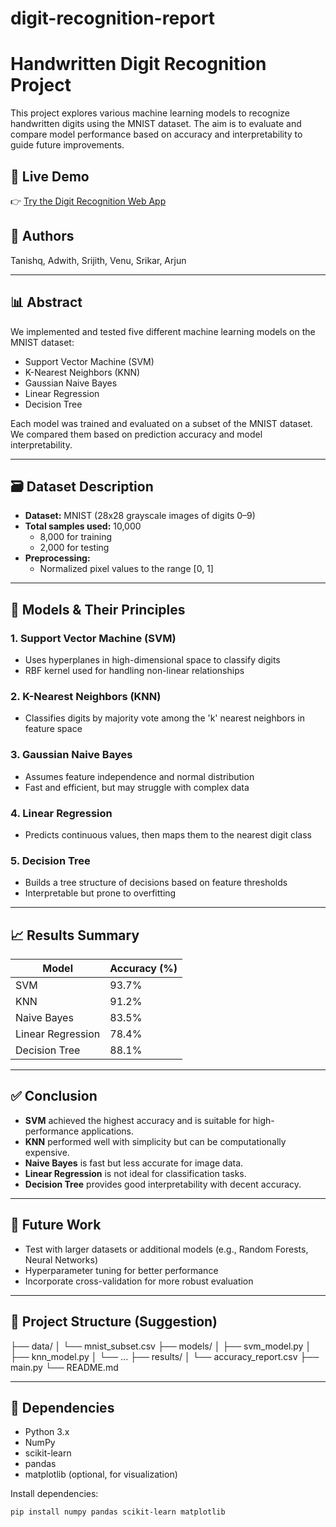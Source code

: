 # digit-recognition-report

# Handwritten Digit Recognition Project

This project explores various machine learning models to recognize handwritten digits using the MNIST dataset. The aim is to evaluate and compare model performance based on accuracy and interpretability to guide future improvements.

## 🔗 Live Demo

👉 [Try the Digit Recognition Web App](https://maneprajakta.github.io/Digit_Recognition_Web_App/)

## 👥 Authors

Tanishq, Adwith, Srijith, Venu, Srikar, Arjun

---

## 📊 Abstract

We implemented and tested five different machine learning models on the MNIST dataset:

- Support Vector Machine (SVM)
- K-Nearest Neighbors (KNN)
- Gaussian Naive Bayes
- Linear Regression
- Decision Tree

Each model was trained and evaluated on a subset of the MNIST dataset. We compared them based on prediction accuracy and model interpretability.

---

## 🗃 Dataset Description

- **Dataset:** MNIST (28x28 grayscale images of digits 0–9)
- **Total samples used:** 10,000
  - 8,000 for training
  - 2,000 for testing
- **Preprocessing:**
  - Normalized pixel values to the range [0, 1]

---

## 🧠 Models & Their Principles

### 1. Support Vector Machine (SVM)
- Uses hyperplanes in high-dimensional space to classify digits
- RBF kernel used for handling non-linear relationships

### 2. K-Nearest Neighbors (KNN)
- Classifies digits by majority vote among the 'k' nearest neighbors in feature space

### 3. Gaussian Naive Bayes
- Assumes feature independence and normal distribution
- Fast and efficient, but may struggle with complex data

### 4. Linear Regression
- Predicts continuous values, then maps them to the nearest digit class

### 5. Decision Tree
- Builds a tree structure of decisions based on feature thresholds
- Interpretable but prone to overfitting

---

## 📈 Results Summary

| Model             | Accuracy (%) |
|------------------|--------------|
| SVM              | 93.7%        |
| KNN              | 91.2%        |
| Naive Bayes      | 83.5%        |
| Linear Regression| 78.4%        |
| Decision Tree    | 88.1%        |

---

## ✅ Conclusion

- **SVM** achieved the highest accuracy and is suitable for high-performance applications.
- **KNN** performed well with simplicity but can be computationally expensive.
- **Naive Bayes** is fast but less accurate for image data.
- **Linear Regression** is not ideal for classification tasks.
- **Decision Tree** provides good interpretability with decent accuracy.

---

## 🚀 Future Work

- Test with larger datasets or additional models (e.g., Random Forests, Neural Networks)
- Hyperparameter tuning for better performance
- Incorporate cross-validation for more robust evaluation

---

## 📁 Project Structure (Suggestion)

├── data/ │ └── mnist_subset.csv ├── models/ │ ├── svm_model.py │ ├── knn_model.py │ └── ... ├── results/ │ └── accuracy_report.csv ├── main.py └── README.md


---

## 📌 Dependencies

- Python 3.x
- NumPy
- scikit-learn
- pandas
- matplotlib (optional, for visualization)

Install dependencies:

```bash
pip install numpy pandas scikit-learn matplotlib
